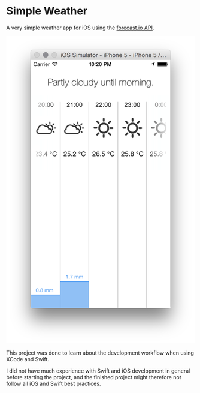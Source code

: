 # Simple Weather
A very simple weather app for iOS using the [forecast.io API](http://forecast.io/).

![](screenshot.png "Screenshot")

This project was done to learn about the development workflow when using XCode and Swift. 

I did not have much experience with Swift and iOS development in general before starting the project, and the finished project might therefore not follow all iOS and Swift best practices. 

